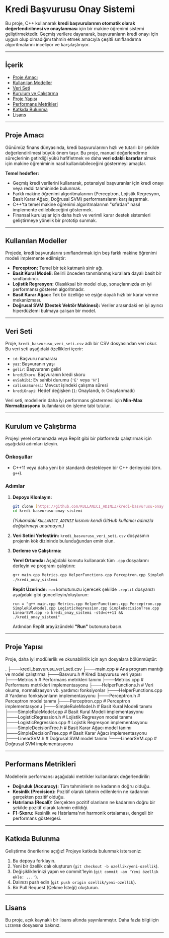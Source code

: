 # Kredi Başvurusu Onay Sistemi

Bu proje, C++ kullanarak **kredi başvurularının otomatik olarak değerlendirilmesi ve onaylanması** için bir makine öğrenimi sistemi geliştirmektedir. Geçmiş verilere dayanarak, başvuranların kredi onayı için uygun olup olmadığını tahmin etmek amacıyla çeşitli sınıflandırma algoritmalarını inceliyor ve karşılaştırıyor.

---

## İçerik

* [Proje Amacı](#proje-amacı)
* [Kullanılan Modeller](#kullanılan-modeller)
* [Veri Seti](#veri-seti)
* [Kurulum ve Çalıştırma](#kurulum-ve-çalıştırma)
* [Proje Yapısı](#proje-yapısı)
* [Performans Metrikleri](#performans-metrikleri)
* [Katkıda Bulunma](#katkıda-bulunma)
* [Lisans](#lisans)

---

## Proje Amacı

Günümüz finans dünyasında, kredi başvurularının hızlı ve tutarlı bir şekilde değerlendirilmesi büyük önem taşır. Bu proje, manuel değerlendirme süreçlerinin getirdiği yükü hafifletmek ve daha **veri odaklı kararlar** almak için makine öğreniminin nasıl kullanılabileceğini göstermeyi amaçlar.

**Temel hedefler:**

* Geçmiş kredi verilerini kullanarak, potansiyel başvuranlar için kredi onayı veya reddi tahmininde bulunmak.
* Farklı makine öğrenimi algoritmalarının (Perceptron, Lojistik Regresyon, Basit Karar Ağacı, Doğrusal SVM) performanslarını karşılaştırmak.
* C++'ta temel makine öğrenimi algoritmalarının "sıfırdan" nasıl implemente edilebileceğini göstermek.
* Finansal kuruluşlar için daha hızlı ve verimli karar destek sistemleri geliştirmeye yönelik bir prototip sunmak.

---

## Kullanılan Modeller

Projede, kredi başvurularını sınıflandırmak için beş farklı makine öğrenimi modeli implemente edilmiştir:

* **Perceptron:** Temel bir tek katmanlı sinir ağı.
* **Basit Kural Modeli:** Belirli önceden tanımlanmış kurallara dayalı basit bir sınıflandırıcı.
* **Lojistik Regresyon:** Olasılıksal bir model olup, sonuçlarınızda en iyi performansı gösteren algoritmadır.
* **Basit Karar Ağacı:** Tek bir özelliğe ve eşiğe dayalı hızlı bir karar verme mekanizması.
* **Doğrusal SVM (Destek Vektör Makinesi):** Veriler arasındaki en iyi ayırıcı hiperdüzlemi bulmaya çalışan bir model.

---

## Veri Seti

Proje, `kredi_basvurusu_veri_seti.csv` adlı bir CSV dosyasından veri okur. Bu veri seti aşağıdaki özellikleri içerir:

* `id`: Başvuru numarası
* `yas`: Başvuranın yaşı
* `gelir`: Başvuranın geliri
* `krediSkoru`: Başvuranın kredi skoru
* `evSahibi`: Ev sahibi durumu (`'E'` veya `'H'`)
* `calismaSuresi`: Mevcut işindeki çalışma süresi
* `krediOnayi`: Hedef değişken (`1`: Onaylandı, `0`: Onaylanmadı)

Veri seti, modellerin daha iyi performans göstermesi için **Min-Max Normalizasyonu** kullanılarak ön işleme tabi tutulur.

---

## Kurulum ve Çalıştırma

Projeyi yerel ortamınızda veya Replit gibi bir platformda çalıştırmak için aşağıdaki adımları izleyin.

### Önkoşullar

* C++11 veya daha yeni bir standardı destekleyen bir C++ derleyicisi (örn. `g++`).

### Adımlar

1.  **Depoyu Klonlayın:**
    ```bash
    git clone [https://github.com/KULLANICI_ADINIZ/kredi-basvurusu-onay-sistemi.git](https://github.com/KULLANICI_ADINIZ/kredi-basvurusu-onay-sistemi.git)
    cd kredi-basvurusu-onay-sistemi
    ```
    *(Yukarıdaki `KULLANICI_ADINIZ` kısmını kendi GitHub kullanıcı adınızla değiştirmeyi unutmayın.)*

2.  **Veri Setini Yerleştirin:**
    `kredi_basvurusu_veri_seti.csv` dosyasının projenin kök dizininde bulunduğundan emin olun.

3.  **Derleme ve Çalıştırma:**

    **Yerel Ortamda:**
    Aşağıdaki komutu kullanarak tüm `.cpp` dosyalarını derleyin ve programı çalıştırın:
    ```bash
    g++ main.cpp Metrics.cpp HelperFunctions.cpp Perceptron.cpp SimpleRuleModel.cpp LogisticRegression.cpp SimpleDecisionTree.cpp LinearSVM.cpp -o kredi_onay_sistemi -std=c++11 -Wall
    ./kredi_onay_sistemi
    ```

    **Replit Üzerinde:**
    `run` komutunuzu içerecek şekilde `.replit` dosyanızı aşağıdaki gibi güncelleyin/oluşturun:
    ```replit
    run = "g++ main.cpp Metrics.cpp HelperFunctions.cpp Perceptron.cpp SimpleRuleModel.cpp LogisticRegression.cpp SimpleDecisionTree.cpp LinearSVM.cpp -o kredi_onay_sistemi -std=c++11 && ./kredi_onay_sistemi"
    ```
    Ardından Replit arayüzündeki **"Run"** butonuna basın.

---

## Proje Yapısı

Proje, daha iyi modülerlik ve okunabilirlik için ayrı dosyalara bölünmüştür:

.
├───kredi_basvurusu_veri_seti.csv
├───main.cpp                  # Ana program mantığı ve model çalıştırma
├───Basvuru.h                 # Kredi başvurusu veri yapısı
├───Metrics.h                 # Performans metrikleri tanımı
├───Metrics.cpp               # Performans metrikleri implementasyonu
├───HelperFunctions.h         # Veri okuma, normalizasyon vb. yardımcı fonksiyonlar
├───HelperFunctions.cpp       # Yardımcı fonksiyonların implementasyonu
├───Perceptron.h              # Perceptron model tanımı
├───Perceptron.cpp            # Perceptron implementasyonu
├───SimpleRuleModel.h         # Basit Kural Modeli tanımı
├───SimpleRuleModel.cpp       # Basit Kural Modeli implementasyonu
├───LogisticRegression.h      # Lojistik Regresyon model tanımı
├───LogisticRegression.cpp    # Lojistik Regresyon implementasyonu
├───SimpleDecisionTree.h      # Basit Karar Ağacı model tanımı
├───SimpleDecisionTree.cpp    # Basit Karar Ağacı implementasyonu
├───LinearSVM.h               # Doğrusal SVM model tanımı
└───LinearSVM.cpp             # Doğrusal SVM implementasyonu


---

## Performans Metrikleri

Modellerin performansı aşağıdaki metrikler kullanılarak değerlendirilir:

* **Doğruluk (Accuracy):** Tüm tahminlerin ne kadarının doğru olduğu.
* **Kesinlik (Precision):** Pozitif olarak tahmin edilenlerin ne kadarının gerçekten pozitif olduğu.
* **Hatırlama (Recall):** Gerçekten pozitif olanların ne kadarının doğru bir şekilde pozitif olarak tahmin edildiği.
* **F1-Skoru:** Kesinlik ve Hatırlama'nın harmonik ortalaması, dengeli bir performans göstergesi.

---

## Katkıda Bulunma

Geliştirme önerilerine açığız! Projeye katkıda bulunmak isterseniz:

1.  Bu depoyu forklayın.
2.  Yeni bir özellik dalı oluşturun (`git checkout -b ozellik/yeni-ozellik`).
3.  Değişikliklerinizi yapın ve commit'leyin (`git commit -am 'Yeni özellik ekle: ...'`).
4.  Dalınızı push edin (`git push origin ozellik/yeni-ozellik`).
5.  Bir Pull Request (Çekme İsteği) oluşturun.

---

## Lisans

Bu proje, açık kaynaklı bir lisans altında yayınlanmıştır. Daha fazla bilgi için `LICENSE` dosyasına bakınız.

---
